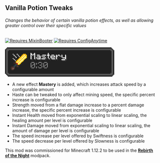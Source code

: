 ## Vanilla Potion Tweaks

###### Changes the behavior of certain vanilla potion effects, as well as allowing greater control over their specific values

[![Requires MixinBooter](https://img.shields.io/badge/Requires-MixinBooter-ffab00.svg?labelColor=212121&style=for-the-badge)](https://www.curseforge.com/minecraft/mc-mods/mixin-booter)
[![Requires ConfigAnytime](https://img.shields.io/badge/Requires-ConfigAnytime-ffab00.svg?labelColor=212121&style=for-the-badge)](https://www.curseforge.com/minecraft/mc-mods/configanytime)

![Inventory status effect](effect_inv.png)

* A new effect **Mastery** is added, which increases attack speed by a configurable amount
* Haste can be tweaked to only affect mining speed, the specific percent increase is configurable
* Strength moved from a flat damage increase to a percent damage increase, the specific percent increase is configurable
* Instant Health moved from exponential scaling to linear scaling, the healing amount per level is configurable
* Instant Damage moved from exponential scaling to linear scaling, the amount of damage per level is configurable
* The speed increase per level offered by Swiftness is configurable
* The speed decrease per level offered by Slowness is configurable

This mod was commissioned for Minecraft 1.12.2 to be used in the [**Rebirth of the Night**](https://www.curseforge.com/minecraft/modpacks/rebirth-of-the-night) modpack.